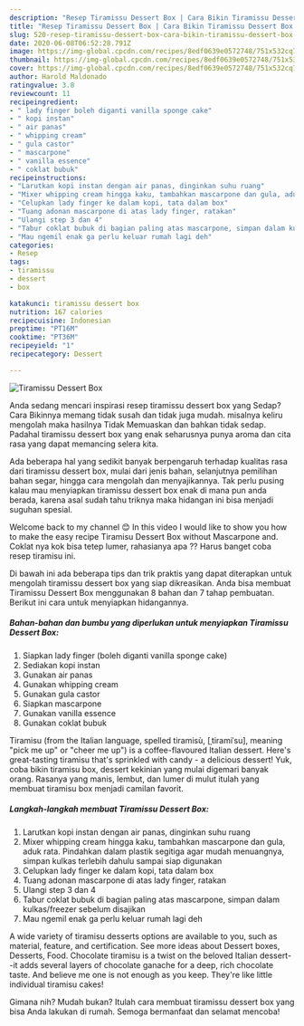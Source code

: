 ```yaml
---
description: "Resep Tiramissu Dessert Box | Cara Bikin Tiramissu Dessert Box Yang Enak Banget"
title: "Resep Tiramissu Dessert Box | Cara Bikin Tiramissu Dessert Box Yang Enak Banget"
slug: 520-resep-tiramissu-dessert-box-cara-bikin-tiramissu-dessert-box-yang-enak-banget
date: 2020-06-08T06:52:28.791Z
image: https://img-global.cpcdn.com/recipes/8edf0639e0572748/751x532cq70/tiramissu-dessert-box-foto-resep-utama.jpg
thumbnail: https://img-global.cpcdn.com/recipes/8edf0639e0572748/751x532cq70/tiramissu-dessert-box-foto-resep-utama.jpg
cover: https://img-global.cpcdn.com/recipes/8edf0639e0572748/751x532cq70/tiramissu-dessert-box-foto-resep-utama.jpg
author: Harold Maldonado
ratingvalue: 3.8
reviewcount: 11
recipeingredient:
- " lady finger boleh diganti vanilla sponge cake"
- " kopi instan"
- " air panas"
- " whipping cream"
- " gula castor"
- " mascarpone"
- " vanilla essence"
- " coklat bubuk"
recipeinstructions:
- "Larutkan kopi instan dengan air panas, dinginkan suhu ruang"
- "Mixer whipping cream hingga kaku, tambahkan mascarpone dan gula, aduk rata. Pindahkan dalam plastik segitiga agar mudah menuangnya, simpan kulkas terlebih dahulu sampai siap digunakan"
- "Celupkan lady finger ke dalam kopi, tata dalam box"
- "Tuang adonan mascarpone di atas lady finger, ratakan"
- "Ulangi step 3 dan 4"
- "Tabur coklat bubuk di bagian paling atas mascarpone, simpan dalam kulkas/freezer sebelum disajikan"
- "Mau ngemil enak ga perlu keluar rumah lagi deh"
categories:
- Resep
tags:
- tiramissu
- dessert
- box

katakunci: tiramissu dessert box 
nutrition: 167 calories
recipecuisine: Indonesian
preptime: "PT16M"
cooktime: "PT36M"
recipeyield: "1"
recipecategory: Dessert

---
```



![Tiramissu Dessert Box](https://img-global.cpcdn.com/recipes/8edf0639e0572748/751x532cq70/tiramissu-dessert-box-foto-resep-utama.jpg)

Anda sedang mencari inspirasi resep tiramissu dessert box yang Sedap? Cara Bikinnya memang tidak susah dan tidak juga mudah. misalnya keliru mengolah maka hasilnya Tidak Memuaskan dan bahkan tidak sedap. Padahal tiramissu dessert box yang enak seharusnya punya aroma dan cita rasa yang dapat memancing selera kita.

Ada beberapa hal yang sedikit banyak berpengaruh terhadap kualitas rasa dari tiramissu dessert box, mulai dari jenis bahan, selanjutnya pemilihan bahan segar, hingga cara mengolah dan menyajikannya. Tak perlu pusing kalau mau menyiapkan tiramissu dessert box enak di mana pun anda berada, karena asal sudah tahu triknya maka hidangan ini bisa menjadi suguhan spesial.

Welcome back to my channel 😊 In this video I would like to show you how to make the easy recipe Tiramisu Dessert Box without Mascarpone and. Coklat nya kok bisa tetep lumer, rahasianya apa ?? Harus banget coba resep tiramisu ini.


Di bawah ini ada beberapa tips dan trik praktis yang dapat diterapkan untuk mengolah tiramissu dessert box yang siap dikreasikan. Anda bisa membuat Tiramissu Dessert Box menggunakan 8 bahan dan 7 tahap pembuatan. Berikut ini cara untuk menyiapkan hidangannya.

<!--inarticleads1-->

##### Bahan-bahan dan bumbu yang diperlukan untuk menyiapkan Tiramissu Dessert Box:

1. Siapkan  lady finger (boleh diganti vanilla sponge cake)
1. Sediakan  kopi instan
1. Gunakan  air panas
1. Gunakan  whipping cream
1. Gunakan  gula castor
1. Siapkan  mascarpone
1. Gunakan  vanilla essence
1. Gunakan  coklat bubuk


Tiramisu (from the Italian language, spelled tiramisù, [ˌtiramiˈsu], meaning &#34;pick me up&#34; or &#34;cheer me up&#34;) is a coffee-flavoured Italian dessert. Here&#39;s great-tasting tiramisu that&#39;s sprinkled with candy - a delicious dessert! Yuk, coba bikin tiramisu box, dessert kekinian yang mulai digemari banyak orang. Rasanya yang manis, lembut, dan lumer di mulut itulah yang membuat tiramisu box menjadi camilan favorit. 

<!--inarticleads2-->

##### Langkah-langkah membuat Tiramissu Dessert Box:

1. Larutkan kopi instan dengan air panas, dinginkan suhu ruang
1. Mixer whipping cream hingga kaku, tambahkan mascarpone dan gula, aduk rata. Pindahkan dalam plastik segitiga agar mudah menuangnya, simpan kulkas terlebih dahulu sampai siap digunakan
1. Celupkan lady finger ke dalam kopi, tata dalam box
1. Tuang adonan mascarpone di atas lady finger, ratakan
1. Ulangi step 3 dan 4
1. Tabur coklat bubuk di bagian paling atas mascarpone, simpan dalam kulkas/freezer sebelum disajikan
1. Mau ngemil enak ga perlu keluar rumah lagi deh


A wide variety of tiramisu desserts options are available to you, such as material, feature, and certification. See more ideas about Dessert boxes, Desserts, Food. Chocolate tiramisu is a twist on the beloved Italian dessert--it adds several layers of chocolate ganache for a deep, rich chocolate taste. And believe me one is not enough as you keep. They&#39;re like little individual tiramisu cakes! 

Gimana nih? Mudah bukan? Itulah cara membuat tiramissu dessert box yang bisa Anda lakukan di rumah. Semoga bermanfaat dan selamat mencoba!
